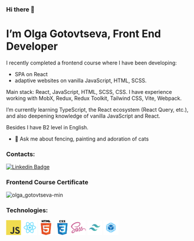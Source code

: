 ### Hi there 👋

# I’m Olga Gotovtseva, Front End Developer

I recently completed a frontend course where I have been developing:
- SPA on React
- adaptive websites on vanilla JavaScript, HTML, SCSS.

Main stack: React, JavaScript, HTML, SCSS, CSS.
I have experience working with MobX, Redux, Redux Toolkit, Tailwind CSS, Vite, Webpack.

I’m currently learning TypeScript, the React ecosystem (React Query, etc.), and also deepening knowledge of vanilla JavaScript and React. 

Besides I have B2 level in English.

- 💬 Ask me about fencing, painting and adoration of cats


### Contacts:
[![Linkedin Badge](https://img.shields.io/badge/-gotovtseva-yellow?style=flat-square&logo=Linkedin&color=blue&link=https://www.linkedin.com/in/gotovtseva/)](https://www.linkedin.com/in/gotovtseva/)

### Frontend Course Certificate
![olga_gotovtseva-min](https://github.com/G-o-T/G-o-T/assets/95774476/3d51b2d5-4de2-476c-87bc-44609def0d8a)


### Technologies:
<code><img height="40" src="https://raw.githubusercontent.com/github/explore/80688e429a7d4ef2fca1e82350fe8e3517d3494d/topics/javascript/javascript.png"></code>
<code><img height="40" src="https://raw.githubusercontent.com/github/explore/80688e429a7d4ef2fca1e82350fe8e3517d3494d/topics/react/react.png"></code>
<code><img height="40" src="https://raw.githubusercontent.com/github/explore/80688e429a7d4ef2fca1e82350fe8e3517d3494d/topics/html/html.png"></code>
<code><img height="40" src="https://raw.githubusercontent.com/github/explore/80688e429a7d4ef2fca1e82350fe8e3517d3494d/topics/css/css.png"></code>
<code><img height="40" src="https://raw.githubusercontent.com/github/explore/80688e429a7d4ef2fca1e82350fe8e3517d3494d/topics/sass/sass.png"></code>
<code><img height="40" src="https://raw.githubusercontent.com/github/explore/80688e429a7d4ef2fca1e82350fe8e3517d3494d/topics/tailwind/tailwind.png"></code>
<code><img height="40" src="https://raw.githubusercontent.com/github/explore/80688e429a7d4ef2fca1e82350fe8e3517d3494d/topics/webpack/webpack.png"></code>
